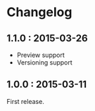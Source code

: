 Changelog
=========

1.1.0 : 2015-03-26
------------------
* Preview support
* Versioning support

1.0.0 : 2015-03-11
------------------

First release.
